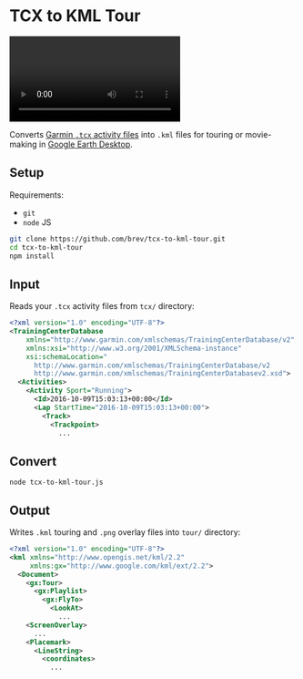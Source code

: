 # TCX to KML Tour

<video src="meta/demo.webm"></video>

Converts [Garmin `.tcx` activity files](https://en.wikipedia.org/wiki/Training_Center_XML)
into `.kml` files for touring or movie-making in
[Google Earth Desktop](https://www.google.com/earth/desktop/).


## Setup

Requirements:
* `git`
* `node` JS

```bash
git clone https://github.com/brev/tcx-to-kml-tour.git
cd tcx-to-kml-tour
npm install
```


## Input

Reads your `.tcx` activity files from `tcx/` directory:

```xml
<?xml version="1.0" encoding="UTF-8"?>
<TrainingCenterDatabase
    xmlns="http://www.garmin.com/xmlschemas/TrainingCenterDatabase/v2"
    xmlns:xsi="http://www.w3.org/2001/XMLSchema-instance"
    xsi:schemaLocation="
      http://www.garmin.com/xmlschemas/TrainingCenterDatabase/v2
      http://www.garmin.com/xmlschemas/TrainingCenterDatabasev2.xsd">
  <Activities>
    <Activity Sport="Running">
      <Id>2016-10-09T15:03:13+00:00</Id>
      <Lap StartTime="2016-10-09T15:03:13+00:00">
        <Track>
          <Trackpoint>
            ...
```


## Convert

```shell
node tcx-to-kml-tour.js
```


## Output

Writes `.kml` touring and `.png` overlay files into `tour/` directory:

```xml
<?xml version="1.0" encoding="UTF-8"?>
<kml xmlns="http://www.opengis.net/kml/2.2"
     xmlns:gx="http://www.google.com/kml/ext/2.2">
  <Document>
    <gx:Tour>
      <gx:Playlist>
        <gx:FlyTo>
          <LookAt>
            ...
    <ScreenOverlay>
      ...
    <Placemark>
      <LineString>
        <coordinates>
          ...
```
